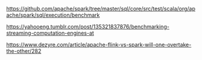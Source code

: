 https://github.com/apache/spark/tree/master/sql/core/src/test/scala/org/apache/spark/sql/execution/benchmark

https://yahooeng.tumblr.com/post/135321837876/benchmarking-streaming-computation-engines-at



https://www.dezyre.com/article/apache-flink-vs-spark-will-one-overtake-the-other/282